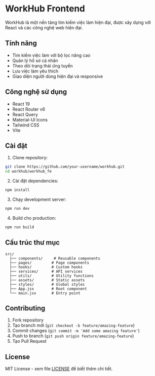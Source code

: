# WorkHub Frontend

WorkHub là một nền tảng tìm kiếm việc làm hiện đại, được xây dựng với React và các công nghệ web hiện đại.

## Tính năng

- Tìm kiếm việc làm với bộ lọc nâng cao
- Quản lý hồ sơ cá nhân
- Theo dõi trạng thái ứng tuyển
- Lưu việc làm yêu thích
- Giao diện người dùng hiện đại và responsive

## Công nghệ sử dụng

- React 19
- React Router v6
- React Query
- Material-UI Icons
- Tailwind CSS
- Vite

## Cài đặt

1. Clone repository:
```bash
git clone https://github.com/your-username/workhub.git
cd workhub/workhub_fe
```

2. Cài đặt dependencies:
```bash
npm install
```

3. Chạy development server:
```bash
npm run dev
```

4. Build cho production:
```bash
npm run build
```

## Cấu trúc thư mục

```
src/
  ├── components/     # Reusable components
  ├── pages/         # Page components
  ├── hooks/         # Custom hooks
  ├── services/      # API services
  ├── utils/         # Utility functions
  ├── assets/        # Static assets
  ├── styles/        # Global styles
  ├── App.jsx        # Root component
  └── main.jsx       # Entry point
```

## Contributing

1. Fork repository
2. Tạo branch mới (`git checkout -b feature/amazing-feature`)
3. Commit changes (`git commit -m 'Add some amazing feature'`)
4. Push to branch (`git push origin feature/amazing-feature`)
5. Tạo Pull Request

## License

MIT License - xem file [LICENSE](LICENSE) để biết thêm chi tiết.
